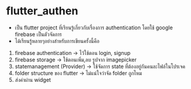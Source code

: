 # flutter_authen

- เป็น flutter project ที่เรียนรู้เกี่ยวกับเรื่องการ authentication โดยใช้ google firebase เป็นตัวจัดการ
- ได้เรียนรู้หลายๆอย่างสำหรับการเขียนครั้งนี้คือ
 1. firebase authentication -> ไว้ใช้ตอน login, signup
 2. firebase storage -> ใช้ตอนเพิ่ม,ลบ รูปจาก imagepicker
 3. statemanagement (Provider) -> ใช้จัดการ state ที่ต้องอยู่กันคนละไฟล์ในโปรเจค
 4. folder structure ของ flutter -> ไม่แน่ใจว่าจัด folder ถูกไหม
 5. ส่งค่าผ่าน widget

